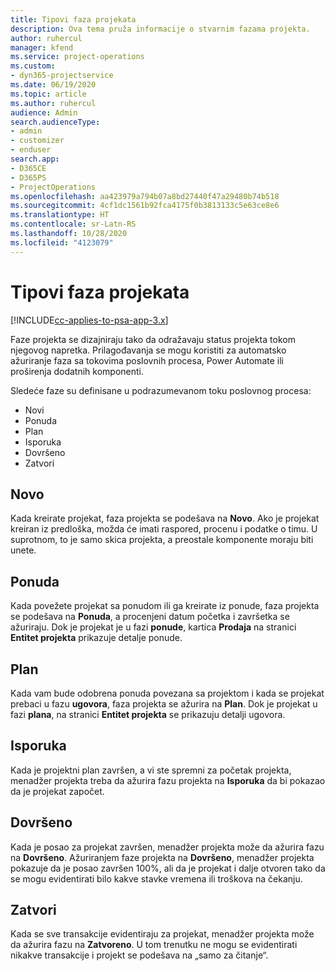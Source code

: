 ```yaml
---
title: Tipovi faza projekata
description: Ova tema pruža informacije o stvarnim fazama projekta.
author: ruhercul
manager: kfend
ms.service: project-operations
ms.custom:
- dyn365-projectservice
ms.date: 06/19/2020
ms.topic: article
ms.author: ruhercul
audience: Admin
search.audienceType:
- admin
- customizer
- enduser
search.app:
- D365CE
- D365PS
- ProjectOperations
ms.openlocfilehash: aa423979a794b07a8bd27440f47a29480b74b518
ms.sourcegitcommit: 4cf1dc1561b92fca4175f0b3813133c5e63ce8e6
ms.translationtype: HT
ms.contentlocale: sr-Latn-RS
ms.lasthandoff: 10/28/2020
ms.locfileid: "4123079"
---
```

# <a name="project-stage-types"></a>Tipovi faza projekata 

[!INCLUDE[cc-applies-to-psa-app-3.x](../includes/cc-applies-to-psa-app-3x.md)]

Faze projekta se dizajniraju tako da odražavaju status projekta tokom njegovog napretka. Prilagođavanja se mogu koristiti za automatsko ažuriranje faza sa tokovima poslovnih procesa, Power Automate ili proširenja dodatnih komponenti.

Sledeće faze su definisane u podrazumevanom toku poslovnog procesa:

- Novi
- Ponuda
- Plan
- Isporuka
- Dovršeno
- Zatvori 

## <a name="new"></a>Novo

Kada kreirate projekat, faza projekta se podešava na **Novo**. Ako je projekat kreiran iz predloška, možda će imati raspored, procenu i podatke o timu. U suprotnom, to je samo skica projekta, a preostale komponente moraju biti unete.

## <a name="quote"></a>Ponuda

Kada povežete projekat sa ponudom ili ga kreirate iz ponude, faza projekta se podešava na **Ponuda**, a procenjeni datum početka i završetka se ažuriraju. Dok je projekat je u fazi **ponude**, kartica **Prodaja** na stranici **Entitet projekta** prikazuje detalje ponude.

## <a name="plan"></a>Plan

Kada vam bude odobrena ponuda povezana sa projektom i kada se projekat prebaci u fazu **ugovora**, faza projekta se ažurira na **Plan**. Dok je projekat u fazi **plana**, na stranici **Entitet projekta** se prikazuju detalji ugovora.

## <a name="deliver"></a>Isporuka

Kada je projektni plan završen, a vi ste spremni za početak projekta, menadžer projekta treba da ažurira fazu projekta na **Isporuka** da bi pokazao da je projekat započet.

## <a name="complete"></a>Dovršeno 

Kada je posao za projekat završen, menadžer projekta može da ažurira fazu na **Dovršeno**. Ažuriranjem faze projekta na **Dovršeno**, menadžer projekta pokazuje da je posao završen 100%, ali da je projekat i dalje otvoren tako da se mogu evidentirati bilo kakve stavke vremena ili troškova na čekanju.

## <a name="close"></a>Zatvori

Kada se sve transakcije evidentiraju za projekat, menadžer projekta može da ažurira fazu na **Zatvoreno**. U tom trenutku ne mogu se evidentirati nikakve transakcije i projekt se podešava na „samo za čitanje“.
